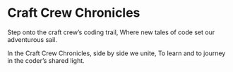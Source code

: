 # Craft Crew Chronicles

Step onto the craft crew’s coding trail,
Where new tales of code set our adventurous sail.

In the Craft Crew Chronicles, side by side we unite,
To learn and to journey in the coder’s shared light.
